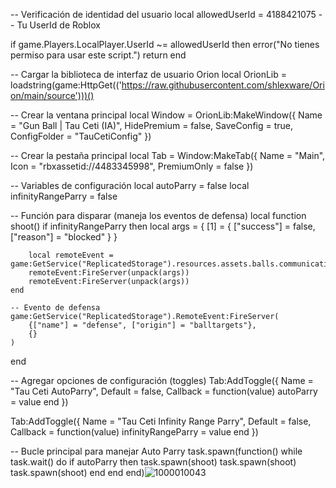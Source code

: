-- Verificación de identidad del usuario
local allowedUserId = 4188421075 -- Tu UserId de Roblox

if game.Players.LocalPlayer.UserId ~= allowedUserId then
    error("No tienes permiso para usar este script.")
    return
end

-- Cargar la biblioteca de interfaz de usuario Orion
local OrionLib = loadstring(game:HttpGet(('https://raw.githubusercontent.com/shlexware/Orion/main/source')))()

-- Crear la ventana principal
local Window = OrionLib:MakeWindow({
    Name = "Gun Ball | Tau Ceti (IA)",
    HidePremium = false,
    SaveConfig = true,
    ConfigFolder = "TauCetiConfig"
})

-- Crear la pestaña principal
local Tab = Window:MakeTab({
    Name = "Main",
    Icon = "rbxassetid://4483345998",
    PremiumOnly = false
})

-- Variables de configuración
local autoParry = false
local infinityRangeParry = false

-- Función para disparar (maneja los eventos de defensa)
local function shoot()
    if infinityRangeParry then
        local args = {
            [1] = {
                ["success"] = false,
                ["reason"] = "blocked"
            }
        }

        local remoteEvent = game:GetService("ReplicatedStorage").resources.assets.balls.communication.network_remote_event
        remoteEvent:FireServer(unpack(args))
        remoteEvent:FireServer(unpack(args))
    end

    -- Evento de defensa
    game:GetService("ReplicatedStorage").RemoteEvent:FireServer(
        {["name"] = "defense", ["origin"] = "balltargets"},
        {}
    )
end

-- Agregar opciones de configuración (toggles)
Tab:AddToggle({
    Name = "Tau Ceti AutoParry",
    Default = false,
    Callback = function(value)
        autoParry = value
    end
})

Tab:AddToggle({
    Name = "Tau Ceti Infinity Range Parry",
    Default = false,
    Callback = function(value)
        infinityRangeParry = value
    end
})

-- Bucle principal para manejar Auto Parry
task.spawn(function()
    while task.wait() do
        if autoParry then
            task.spawn(shoot)
            task.spawn(shoot)
            task.spawn(shoot)
        end
    end
end)![1000010043](https://github.com/user-attachments/assets/ffd13fb8-6f41-4841-8c02-5a60ee8fe9dd)

